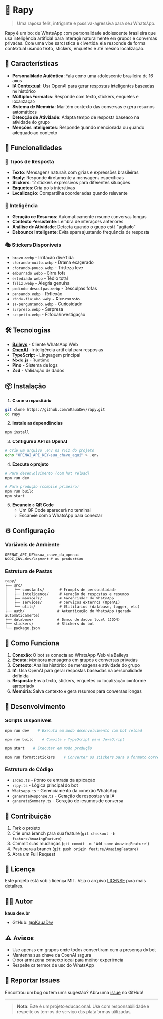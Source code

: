 # 🦊 Rapy

> Uma raposa feliz, intrigante e passiva-agressiva para seu WhatsApp.

Rapy é um bot de WhatsApp com personalidade adolescente brasileira que usa inteligência artificial para interagir naturalmente em grupos e conversas privadas. Com uma vibe sarcástica e divertida, ela responde de forma contextual usando texto, stickers, enquetes e até mesmo localização.

## 🌟 Características

- **Personalidade Autêntica**: Fala como uma adolescente brasileira de 16 anos
- **IA Contextual**: Usa OpenAI para gerar respostas inteligentes baseadas no histórico
- **Múltiplos Formatos**: Responde com texto, stickers, enquetes e localização
- **Sistema de Memória**: Mantém contexto das conversas e gera resumos automáticos
- **Detecção de Atividade**: Adapta tempo de resposta baseado na atividade do grupo
- **Menções Inteligentes**: Responde quando mencionada ou quando adequado ao contexto

## 🚀 Funcionalidades

### 💬 Tipos de Resposta

- **Texto**: Mensagens naturais com gírias e expressões brasileiras
- **Reply**: Responde diretamente a mensagens específicas
- **Stickers**: 12 stickers expressivos para diferentes situações
- **Enquetes**: Cria polls interativas
- **Localização**: Compartilha coordenadas quando relevante

### 🧠 Inteligência

- **Geração de Resumos**: Automaticamente resume conversas longas
- **Contexto Persistente**: Lembra de interações anteriores
- **Análise de Atividade**: Detecta quando o grupo está "agitado"
- **Debounce Inteligente**: Evita spam ajustando frequência de resposta

### 🎭 Stickers Disponíveis

- `bravo.webp` - Irritação divertida
- `chorando-muito.webp` - Drama exagerado
- `chorando-pouco.webp` - Tristeza leve
- `emburrado.webp` - Birra fofa
- `entediado.webp` - Tédio total
- `feliz.webp` - Alegria genuína
- `pedindo-desculpas.webp` - Desculpas fofas
- `pensando.webp` - Reflexão
- `rindo-fininho.webp` - Riso maroto
- `se-perguntando.webp` - Curiosidade
- `surpreso.webp` - Surpresa
- `suspeito.webp` - Fofoca/investigação

## 🛠️ Tecnologias

- **[Baileys](https://github.com/WhiskeySockets/Baileys)** - Cliente WhatsApp Web
- **[OpenAI](https://openai.com/)** - Inteligência artificial para respostas
- **TypeScript** - Linguagem principal
- **Node.js** - Runtime
- **Pino** - Sistema de logs
- **Zod** - Validação de dados

## 📦 Instalação

1. **Clone o repositório**

```bash
git clone https://github.com/oKauaDev/rapy.git
cd rapy
```

2. **Instale as dependências**

```bash
npm install
```

3. **Configure a API da OpenAI**

```bash
# Crie um arquivo .env na raiz do projeto
echo "OPENAI_API_KEY=sua_chave_aqui" > .env
```

4. **Execute o projeto**

```bash
# Para desenvolvimento (com hot reload)
npm run dev

# Para produção (compile primeiro)
npm run build
npm start
```

5. **Escaneie o QR Code**
   - Um QR Code aparecerá no terminal
   - Escaneie com o WhatsApp para conectar

## ⚙️ Configuração

### Variáveis de Ambiente

```env
OPENAI_API_KEY=sua_chave_da_openai
NODE_ENV=development # ou production
```

### Estrutura de Pastas

```
rapy/
├── src/
│   ├── constants/       # Prompts de personalidade
│   ├── inteligence/     # Geração de respostas e resumos
│   ├── managers/        # Gerenciador do WhatsApp
│   ├── services/        # Serviços externos (OpenAI)
│   └── utils/           # Utilitários (database, logger, etc)
├── auth/               # Autenticação do WhatsApp (gerado automaticamente)
├── database/           # Banco de dados local (JSON)
├── stickers/           # Stickers do bot
└── package.json
```

## 🎯 Como Funciona

1. **Conexão**: O bot se conecta ao WhatsApp Web via Baileys
2. **Escuta**: Monitora mensagens em grupos e conversas privadas
3. **Contexto**: Analisa histórico de mensagens e atividade do grupo
4. **IA**: Usa OpenAI para gerar respostas baseadas na personalidade definida
5. **Resposta**: Envia texto, stickers, enquetes ou localização conforme apropriado
6. **Memória**: Salva contexto e gera resumos para conversas longas

## 🔧 Desenvolvimento

### Scripts Disponíveis

```bash
npm run dev    # Executa em modo desenvolvimento com hot reload
```

```bash
npm run build    # Compila o TypeScript para JavaScript
```

```bash
npm start    # Executar em modo produção
```

```bash
npm run format:stickers    # Converter os stickers para o formato correto.
```

### Estrutura do Código

- `index.ts` - Ponto de entrada da aplicação
- `rapy.ts` - Lógica principal do bot
- `Whatsapp.ts` - Gerenciamento da conexão WhatsApp
- `generateResponse.ts` - Geração de respostas via IA
- `generateSummary.ts` - Geração de resumos de conversa

## 🤝 Contribuição

1. Fork o projeto
2. Crie uma branch para sua feature (`git checkout -b feature/AmazingFeature`)
3. Commit suas mudanças (`git commit -m 'Add some AmazingFeature'`)
4. Push para a branch (`git push origin feature/AmazingFeature`)
5. Abra um Pull Request

## 📝 Licença

Este projeto está sob a licença MIT. Veja o arquivo [LICENSE](LICENSE) para mais detalhes.

## 👨‍💻 Autor

**kaua.dev.br**

- GitHub: [@oKauaDev](https://github.com/oKauaDev)

## ⚠️ Avisos

- Use apenas em grupos onde todos consentiram com a presença do bot
- Mantenha sua chave da OpenAI segura
- O bot armazena contexto local para melhor experiência
- Respeite os termos de uso do WhatsApp

## 🐛 Reportar Issues

Encontrou um bug ou tem uma sugestão? Abra uma [issue](https://github.com/oKauaDev/rapy/issues) no GitHub!

---

> **Nota**: Este é um projeto educacional. Use com responsabilidade e respeite os termos de serviço das plataformas utilizadas.
